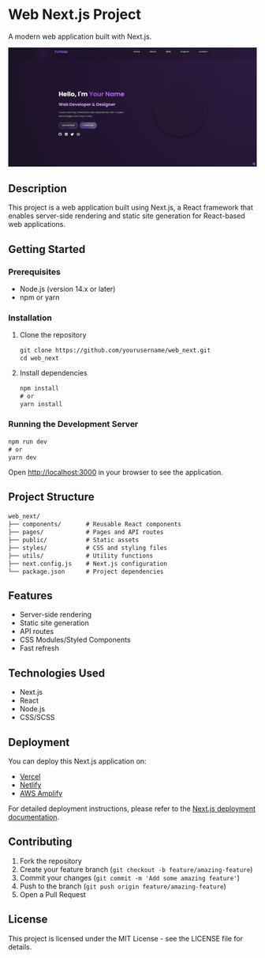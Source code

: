 # Web Next.js Project

A modern web application built with Next.js.

![Portfolio Website Screenshot](https://github.com/Jesjsssi/portofolio-next.js/blob/main/portofolionext.png)

## Description

This project is a web application built using Next.js, a React framework that enables server-side rendering and static site generation for React-based web applications.

## Getting Started

### Prerequisites

- Node.js (version 14.x or later)
- npm or yarn

### Installation

1. Clone the repository
   ```
   git clone https://github.com/yourusername/web_next.git
   cd web_next
   ```

2. Install dependencies
   ```
   npm install
   # or
   yarn install
   ```

### Running the Development Server

```
npm run dev
# or
yarn dev
```

Open [http://localhost:3000](http://localhost:3000) in your browser to see the application.

## Project Structure

```
web_next/
├── components/       # Reusable React components
├── pages/            # Pages and API routes
├── public/           # Static assets
├── styles/           # CSS and styling files
├── utils/            # Utility functions
├── next.config.js    # Next.js configuration
└── package.json      # Project dependencies
```

## Features

- Server-side rendering
- Static site generation
- API routes
- CSS Modules/Styled Components
- Fast refresh

## Technologies Used

- Next.js
- React
- Node.js
- CSS/SCSS

## Deployment

You can deploy this Next.js application on:

- [Vercel](https://vercel.com/)
- [Netlify](https://www.netlify.com/)
- [AWS Amplify](https://aws.amazon.com/amplify/)

For detailed deployment instructions, please refer to the [Next.js deployment documentation](https://nextjs.org/docs/deployment).

## Contributing

1. Fork the repository
2. Create your feature branch (`git checkout -b feature/amazing-feature`)
3. Commit your changes (`git commit -m 'Add some amazing feature'`)
4. Push to the branch (`git push origin feature/amazing-feature`)
5. Open a Pull Request

## License

This project is licensed under the MIT License - see the LICENSE file for details.